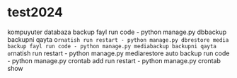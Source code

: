 # test2024
kompuyuter
databaza backup fayl
run code - python manage.py dbbackup
backupni qayta o`rnatish
run restart - python manage.py dbrestore
media backup fayl
run code - python manage.py mediabackup
backupni qayta o`rnatish
run restart - python manage.py mediarestore
auto backup
run code - python manage.py crontab add
run restart - python manage.py crontab show
